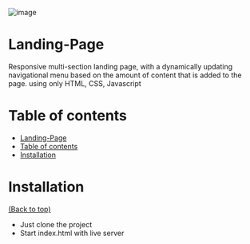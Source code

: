 ![image](https://user-images.githubusercontent.com/90541446/163730235-6941b6cf-a585-4c50-ad37-9fa45ed28eb2.png)

# Landing-Page

Responsive multi-section landing page, with a dynamically updating navigational menu based on the amount of content that is added to the page. using only HTML, CSS, Javascript 

# Table of contents

- [Landing-Page](#landing-page)
- [Table of contents](#table-of-contents)
- [Installation](#installation)

# Installation
[(Back to top)](#table-of-contents)

- Just clone the project
- Start index.html with live server

